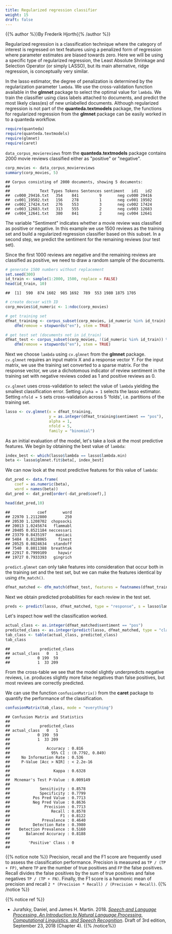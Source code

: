 ```yaml
---
title: Regularized regression classifier
weight: 15
draft: false
---
```


{{% author %}}By Frederik Hjorth{{% /author %}} 


Regularized regression is a classification technique where the category of interest is regressed on text features using a penalized form of regression where parameter estimates are biased towards zero. Here we will be using a specific type of regularized regression, the Least Absolute Shrinkage and Selection Operator (or simply LASSO), but its main alternative, ridge regression, is conceptually very similar. 

In the lasso estimator, the degree of penalization is determined by the regularization parameter `lambda`. We use the cross-validation function available in the **glmnet** package to select the optimal value for `lambda`. 
We train the classifier using class labels attached to documents, and predict the most likely class(es) of new unlabelled documents. Although regularized regression is not part of the **quanteda.textmodels** package, the functions for regularized regression from the **glmnet** package can be easily worked in to a quanteda workflow.


```r
require(quanteda)
require(quanteda.textmodels)
require(glmnet)
require(caret)
```

`data_corpus_moviereviews` from the **quanteda.textmodels** package contains 2000 movie reviews classified either as "positive" or "negative".


```r
corp_movies <- data_corpus_moviereviews
summary(corp_movies, 5)
```

```
## Corpus consisting of 2000 documents, showing 5 documents:
## 
##             Text Types Tokens Sentences sentiment   id1   id2
##  cv000_29416.txt   354    841         9       neg cv000 29416
##  cv001_19502.txt   156    278         1       neg cv001 19502
##  cv002_17424.txt   276    553         3       neg cv002 17424
##  cv003_12683.txt   313    555         2       neg cv003 12683
##  cv004_12641.txt   380    841         2       neg cv004 12641
```

The variable "Sentiment" indicates whether a movie review was classified as positive or negative. In this example we use 1500 reviews as the training set and build a regularized regression classifier based on this subset. In a second step, we predict the sentiment for the remaining reviews (our test set).

Since the first 1000 reviews are negative and the remaining reviews are classified as positive, we need to draw a random sample of the documents.


```r
# generate 1500 numbers without replacement
set.seed(300)
id_train <- sample(1:2000, 1500, replace = FALSE)
head(id_train, 10)
```

```
##  [1]  590  874 1602  985 1692  789  553 1980 1875 1705
```

```r
# create docvar with ID
corp_movies$id_numeric <- 1:ndoc(corp_movies)

# get training set
dfmat_training <- corpus_subset(corp_movies, id_numeric %in% id_train) %>%
    dfm(remove = stopwords("en"), stem = TRUE)

# get test set (documents not in id_train)
dfmat_test <- corpus_subset(corp_movies, !(id_numeric %in% id_train)) %>%
    dfm(remove = stopwords("en"), stem = TRUE)
```

Next we choose `lambda` using `cv.glmnet` from the **glmnet** package. `cv.glmnet` requires an input matrix X and a response vector Y. For the input matrix, we use the training set converted to a sparse matrix. For the response vector, we use a dichotomous indicator of review sentiment in the training set with negative reviews coded as 1 and positive reviews as 0. 

`cv.glmnet` uses cross-validation to select the value of `lambda` yielding the smallest classification error. Setting `alpha = 1` selects the lasso estimator. Setting `nfold = 5` sets cross-validation across 5 'folds', i.e. partitions of the training set.


```r
lasso <- cv.glmnet(x = dfmat_training,
                   y = as.integer(dfmat_training$sentiment == "pos"),
                   alpha = 1,
                   nfold = 5,
                   family = "binomial")
```

As an initial evaluation of the model, let's take a look at the most predictive features. We begin by obtaining the best value of `lambda`:


```r
index_best <- which(lasso$lambda == lasso$lambda.min)
beta <- lasso$glmnet.fit$beta[, index_best]
```

We can now look at the most predictive features for this value of `lambda`:


```r
dat_pred <- data.frame(
    coef = as.numeric(beta),
    word = names(beta))
dat_pred <- dat_pred[order(-dat_pred$coef),]

head(dat_pred,10)
```

```
##            coef       word
## 22970 1.2112800        250
## 20530 1.1208702  chopsocki
## 20013 1.0245674   flammabl
## 20405 0.8521184 neccessari
## 23379 0.8435197    maniaci
## 5484  0.8128065     finest
## 20525 0.8024634   standoff
## 7540  0.8011388  breathtak
## 22917 0.7999109     haywir
## 19727 0.7933393   gingrich
```

`predict.glmnet` can only take features into consideration that occur both in the training set and the test set, but we can make the features identical by using `dfm_match()`.


```r
dfmat_matched <- dfm_match(dfmat_test, features = featnames(dfmat_training))
```

Next we obtain predicted probabilities for each review in the test set.


```r
preds <- predict(lasso, dfmat_matched, type = "response", s = lasso$lambda.min)
```

Let's inspect how well the classification worked.


```r
actual_class <- as.integer(dfmat_matched$sentiment == "pos")
predicted_class <- as.integer(predict(lasso, dfmat_matched, type = "class"))
tab_class <- table(actual_class, predicted_class)
tab_class
```

```
##             predicted_class
## actual_class   0   1
##            0 199  59
##            1  33 209
```

From the cross-table we see that the model slightly underpredicts negative reviews, i.e. produces slightly more false negatives than false positives, but most reviews are correctly predicted. 

We can use the function `confusionMatrix()` from the **caret** package to quantify the performance of the classification.


```r
confusionMatrix(tab_class, mode = "everything")
```

```
## Confusion Matrix and Statistics
## 
##             predicted_class
## actual_class   0   1
##            0 199  59
##            1  33 209
##                                          
##                Accuracy : 0.816          
##                  95% CI : (0.7792, 0.849)
##     No Information Rate : 0.536          
##     P-Value [Acc > NIR] : < 2.2e-16      
##                                          
##                   Kappa : 0.6328         
##                                          
##  Mcnemar's Test P-Value : 0.009149       
##                                          
##             Sensitivity : 0.8578         
##             Specificity : 0.7799         
##          Pos Pred Value : 0.7713         
##          Neg Pred Value : 0.8636         
##               Precision : 0.7713         
##                  Recall : 0.8578         
##                      F1 : 0.8122         
##              Prevalence : 0.4640         
##          Detection Rate : 0.3980         
##    Detection Prevalence : 0.5160         
##       Balanced Accuracy : 0.8188         
##                                          
##        'Positive' Class : 0              
## 
```

{{% notice note %}}
Precision, recall and the F1 score are frequently used to assess the classification performance. Precision is measured as `TP / (TP + FP)`, where `TP` are the number of true positives and  `FP`  the false positives. Recall divides the false positives by the sum of true positives and false negatives `TP / (TP + FN)`. Finally, the F1 score is a harmonic mean of precision and recall `2 * (Precision * Recall) / (Precision + Recall)`.
{{% /notice %}}

{{% notice ref %}}
- Jurafsky, Daniel, and James H. Martin. 2018. [_Speech and Language Processing. An Introduction to Natural Language Processing, Computational Linguistics, and Speech Recognition_](https://web.stanford.edu/~jurafsky/slp3/4.pdf). Draft of 3rd edition, September 23, 2018 (Chapter 4). 
{{% /notice%}}
